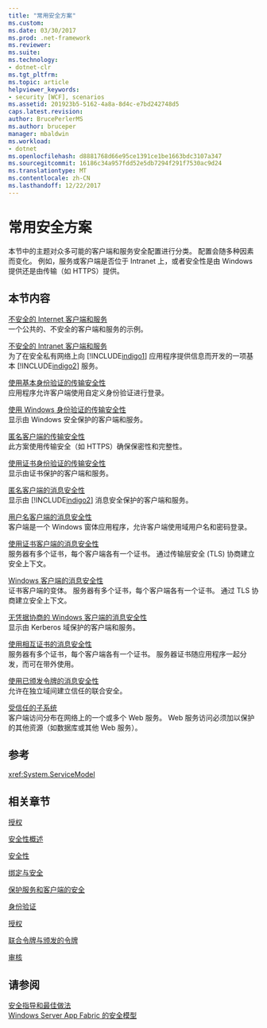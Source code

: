 ```yaml
---
title: "常用安全方案"
ms.custom: 
ms.date: 03/30/2017
ms.prod: .net-framework
ms.reviewer: 
ms.suite: 
ms.technology:
- dotnet-clr
ms.tgt_pltfrm: 
ms.topic: article
helpviewer_keywords:
- security [WCF], scenarios
ms.assetid: 201923b5-5162-4a8a-8d4c-e7bd242748d5
caps.latest.revision: 
author: BrucePerlerMS
ms.author: bruceper
manager: mbaldwin
ms.workload:
- dotnet
ms.openlocfilehash: d8881768d66e95ce1391ce1be1663bdc3107a347
ms.sourcegitcommit: 16186c34a957fdd52e5db7294f291f7530ac9d24
ms.translationtype: MT
ms.contentlocale: zh-CN
ms.lasthandoff: 12/22/2017
---
```

# <a name="common-security-scenarios"></a>常用安全方案
本节中的主题对众多可能的客户端和服务安全配置进行分类。 配置会随多种因素而变化。 例如，服务或客户端是否位于 Intranet 上，或者安全性是由 Windows 提供还是由传输（如 HTTPS）提供。  
  
## <a name="in-this-section"></a>本节内容  
 [不安全的 Internet 客户端和服务](../../../../docs/framework/wcf/feature-details/internet-unsecured-client-and-service.md)  
 一个公共的、不安全的客户端和服务的示例。  
  
 [不安全的 Intranet 客户端和服务](../../../../docs/framework/wcf/feature-details/intranet-unsecured-client-and-service.md)  
 为了在安全私有网络上向 [!INCLUDE[indigo1](../../../../includes/indigo1-md.md)] 应用程序提供信息而开发的一项基本 [!INCLUDE[indigo2](../../../../includes/indigo2-md.md)] 服务。  
  
 [使用基本身份验证的传输安全性](../../../../docs/framework/wcf/feature-details/transport-security-with-basic-authentication.md)  
 应用程序允许客户端使用自定义身份验证进行登录。  
  
 [使用 Windows 身份验证的传输安全性](../../../../docs/framework/wcf/feature-details/transport-security-with-windows-authentication.md)  
 显示由 Windows 安全保护的客户端和服务。  
  
 [匿名客户端的传输安全性](../../../../docs/framework/wcf/feature-details/transport-security-with-an-anonymous-client.md)  
 此方案使用传输安全（如 HTTPS）确保保密性和完整性。  
  
 [使用证书身份验证的传输安全性](../../../../docs/framework/wcf/feature-details/transport-security-with-certificate-authentication.md)  
 显示由证书保护的客户端和服务。  
  
 [匿名客户端的消息安全性](../../../../docs/framework/wcf/feature-details/message-security-with-an-anonymous-client.md)  
 显示由 [!INCLUDE[indigo2](../../../../includes/indigo2-md.md)] 消息安全保护的客户端和服务。  
  
 [用户名客户端的消息安全性](../../../../docs/framework/wcf/feature-details/message-security-with-a-user-name-client.md)  
 客户端是一个 Windows 窗体应用程序，允许客户端使用域用户名和密码登录。  
  
 [使用证书客户端的消息安全性](../../../../docs/framework/wcf/feature-details/message-security-with-a-certificate-client.md)  
 服务器有多个证书，每个客户端各有一个证书。 通过传输层安全 (TLS) 协商建立安全上下文。  
  
 [Windows 客户端的消息安全性](../../../../docs/framework/wcf/feature-details/message-security-with-a-windows-client.md)  
 证书客户端的变体。 服务器有多个证书，每个客户端各有一个证书。 通过 TLS 协商建立安全上下文。  
  
 [无凭据协商的 Windows 客户端的消息安全性](../../../../docs/framework/wcf/feature-details/message-security-with-a-windows-client-without-credential-negotiation.md)  
 显示由 Kerberos 域保护的客户端和服务。  
  
 [使用相互证书的消息安全性](../../../../docs/framework/wcf/feature-details/message-security-with-mutual-certificates.md)  
 服务器有多个证书，每个客户端各有一个证书。 服务器证书随应用程序一起分发，而可在带外使用。  
  
 [使用已颁发令牌的消息安全性](../../../../docs/framework/wcf/feature-details/message-security-with-issued-tokens.md)  
 允许在独立域间建立信任的联合安全。  
  
 [受信任的子系统](../../../../docs/framework/wcf/feature-details/trusted-subsystem.md)  
 客户端访问分布在网络上的一个或多个 Web 服务。 Web 服务访问必须加以保护的其他资源（如数据库或其他 Web 服务）。  
  
## <a name="reference"></a>参考  
 <xref:System.ServiceModel>  
  
## <a name="related-sections"></a>相关章节  
 [授权](../../../../docs/framework/wcf/feature-details/authorization-in-wcf.md)  
  
 [安全性概述](../../../../docs/framework/wcf/feature-details/security-overview.md)  
  
 [安全性](../../../../docs/framework/wcf/feature-details/security.md)  
  
 [绑定与安全](../../../../docs/framework/wcf/feature-details/bindings-and-security.md)  
  
 [保护服务和客户端的安全](../../../../docs/framework/wcf/feature-details/securing-services-and-clients.md)  
  
 [身份验证](../../../../docs/framework/wcf/feature-details/authentication-in-wcf.md)  
  
 [授权](../../../../docs/framework/wcf/feature-details/authorization-in-wcf.md)  
  
 [联合令牌与颁发的令牌](../../../../docs/framework/wcf/feature-details/federation-and-issued-tokens.md)  
  
 [审核](../../../../docs/framework/wcf/feature-details/auditing-security-events.md)  
  
## <a name="see-also"></a>请参阅  
 [安全指导和最佳做法](../../../../docs/framework/wcf/feature-details/security-guidance-and-best-practices.md)  
 [Windows Server App Fabric 的安全模型](http://go.microsoft.com/fwlink/?LinkID=201279&clcid=0x409)
